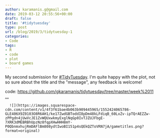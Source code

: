 ```yaml
---
author: karamanis.g@gmail.com
date: 2019-03-12 20:55:56+00:00
draft: false
title: '#tidytuesday'
type: post
url: /blog/2019/3/tidytuesday-1
categories:
- Code
tags:
- R
- code
- plot
- board games
---
```


My second submission for [#TidyTuesday](https://twitter.com/hashtag/TidyTuesday?src=hash). I'm quite happy with the plot, not so sure about the title and the "message", any feedback is welcome! 

code: [https://github.com/gkaramanis/tidytuesday/tree/master/week%2011 …](https://t.co/xCxiaVM4CW)


  
      ![](https://images.squarespace-cdn.com/content/v1/4f3f61bae4b063b909445965/1552424065786-GLE406X9Z0103O8R6AH1/ke17ZwdGBToddI8pDm48kLFdiqB_60LxZv-ipTQrAEZZw-zPPgdn4jUwVcJE1ZvWQUxwkmyExglNqGp0IvTJZUJFbgE-7XRK3dMEBRBhUpzNz8fqpXHwHHH8mY-P0QbnmxhujRmDAFlBm808ydtIwoBI151p4sQEkQZToVRN7jA/gametitles.png?format=original)

